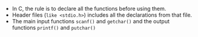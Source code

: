 - In C, the rule is to declare all the functions before using them.
- Header files (`like <stdio.h>`) includes all the declarations from that file.
- The main input functions `scanf()` and `getchar()` and the output functions `printf()` and `putchar()`